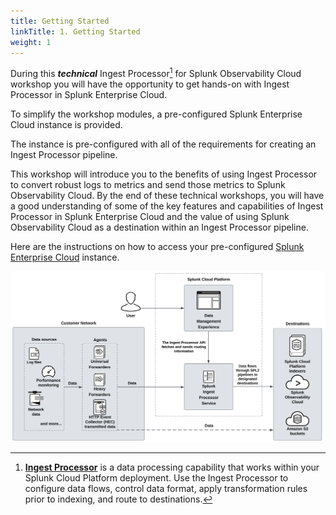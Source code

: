 ```yaml
---
title: Getting Started
linkTitle: 1. Getting Started
weight: 1
---
```


During this _**technical**_ Ingest Processor[^1] for Splunk Observability Cloud workshop you will have the opportunity to get hands-on with Ingest Processor in Splunk Enterprise Cloud.

To simplify the workshop modules, a pre-configured Splunk Enterprise Cloud instance is provided.

The instance is pre-configured with all of the requirements for creating an Ingest Processor pipeline.

This workshop will introduce you to the benefits of using Ingest Processor to convert robust logs to metrics and send those metrics to Splunk Observability Cloud. By the end of these technical workshops, you will have a good understanding of some of the key features and capabilities of Ingest Processor in Splunk Enterprise Cloud and the value of using Splunk Observability Cloud as a destination within an Ingest Processor pipeline.

Here are the instructions on how to access your pre-configured [Splunk Enterprise Cloud](./1-access-cloud-instances/) instance.

![Splunk Ingest Processor Architecture](../images/IngestProcessor-architecture-diagram_release_updated2.png)

[^1]: [**Ingest Processor**](https://docs.splunk.com/Documentation/SplunkCloud/9.3.2408/IngestProcessor/AboutIngestProcessorSolution) is a data processing capability that works within your Splunk Cloud Platform deployment. Use the Ingest Processor to configure data flows, control data format, apply transformation rules prior to indexing, and route to destinations.
